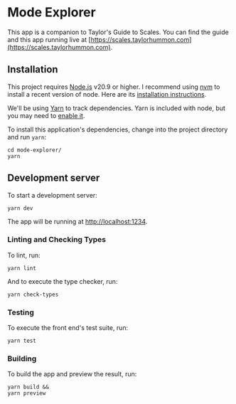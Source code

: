 # Mode Explorer

This app is a companion to <emph>Taylor's Guide to Scales</emph>. You can find the guide and this 
app running live at [https://scales.taylorhummon.com](https://scales.taylorhummon.com).

## Installation

This project requires [Node.js](https://nodejs.org) v20.9 or higher. I recommend using 
[nvm](https://github.com/nvm-sh/nvm) to install a recent version of node. Here are its 
[installation instructions](https://github.com/nvm-sh/nvm?tab=readme-ov-file#install--update-script).

We'll be using [Yarn](https://yarnpkg.com/) to track dependencies. Yarn is included with node, 
but you may need to [enable it](https://yarnpkg.com/getting-started/install).

To install this application's dependencies, change into the project directory and run `yarn`:
```
cd mode-explorer/
yarn
```

## Development server

To start a development server:
```
yarn dev
```

The app will be running at [http://localhost:1234](http://localhost:1234).


### Linting and Checking Types

To lint, run:
```
yarn lint
```

And to execute the type checker, run:
```
yarn check-types
```


### Testing

To execute the front end's test suite, run:
```
yarn test
```


### Building

To build the app and preview the result, run:
```
yarn build &&
yarn preview
```
